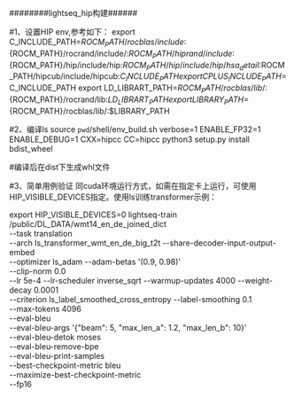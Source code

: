 ########lightseq_hip构建######

#1、设置HIP env,参考如下：
export C_INCLUDE_PATH=${ROCM_PATH}/rocblas/include:${ROCM_PATH}/rocrand/include/:${ROCM_PATH}/hiprand/include:${ROCM_PATH}/hip/include/hip:$ROCM_PATH/hip/include/hip/hsa_detail:$ROCM_PATH/hipcub/include/hipcub:$C_INCLUDE_PATH
export CPLUS_INCLUDE_PATH=$C_INCLUDE_PATH
export LD_LIBRART_PATH=${ROCM_PATH}/rocblas/lib/:${ROCM_PATH}/rocrand/lib:$LD_LIBRART_PATH
export LIBRARY_PATH=${ROCM_PATH}/rocblas/lib/:$LIBRARY_PATH


#2、编译ls
source `pwd`/shell/env_build.sh
verbose=1 ENABLE_FP32=1 ENABLE_DEBUG=1 CXX=hipcc CC=hipcc python3 setup.py install bdist_wheel

#编译后在dist下生成whl文件

#3、简单用例验证
同cuda环境运行方式，如需在指定卡上运行，可使用HIP_VISIBLE_DEVICES指定。使用ls训练transformer示例：

export HIP_VISIBLE_DEVICES=0
lightseq-train /public/DL_DATA/wmt14_en_de_joined_dict  \
    --task translation \
    --arch ls_transformer_wmt_en_de_big_t2t --share-decoder-input-output-embed \
    --optimizer ls_adam --adam-betas '(0.9, 0.98)' \
    --clip-norm 0.0 \
    --lr 5e-4 --lr-scheduler inverse_sqrt --warmup-updates 4000 --weight-decay 0.0001 \
    --criterion ls_label_smoothed_cross_entropy --label-smoothing 0.1 \
    --max-tokens 4096 \
    --eval-bleu \
    --eval-bleu-args '{"beam": 5, "max_len_a": 1.2, "max_len_b": 10}' \
    --eval-bleu-detok moses \
    --eval-bleu-remove-bpe \
    --eval-bleu-print-samples \
    --best-checkpoint-metric bleu \
    --maximize-best-checkpoint-metric \
    --fp16
